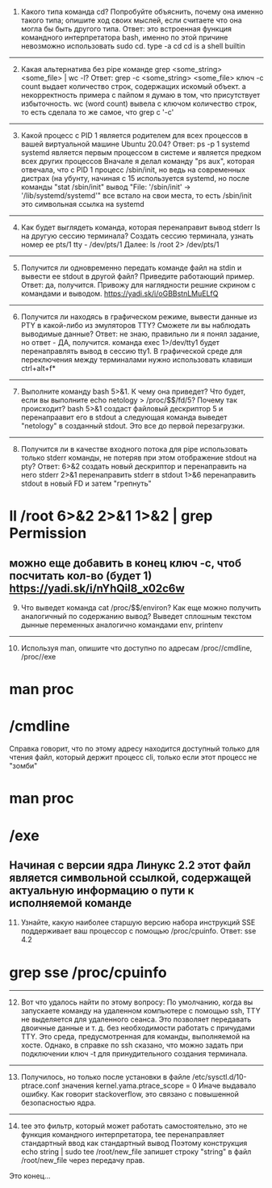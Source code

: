 1. Какого типа команда cd? Попробуйте объяснить, почему она именно такого типа; 
опишите ход своих мыслей, если считаете что она могла бы быть другого типа.
Ответ: это встроенная функция командного интерпретатора bash, именно по этой причине невозможно использовать sudo cd.
type -a cd
cd is a shell builtin
-----------------------------------------------------------------------------------------------------------------
2. Какая альтернатива без pipe команде grep <some_string> <some_file> | wc -l?
Ответ: grep -c <some_string> <some_file> 
ключ -c count выдает количество строк, содержащих искомый объект.
а некорректность примера с пайпом я думаю в том, что присутствует избыточность. wc (word count) вывела с ключом количество строк, то есть сделала то же самое, что grep с '-c'
-------------------------------------------------------------------------------------------------------------------------
3. Какой процесс с PID 1 является родителем для всех процессов в вашей виртуальной машине Ubuntu 20.04?
Ответ: ps -p 1
systemd
systemd является первым процессом в системе и является предком всех других процессов
Вначале я делал команду "ps aux", которая отвечала, что с PID 1 процесс /sbin/init, но ведь на современных дистрах (на убунту, начиная с 15 используется systemd, но
после команды "stat /sbin/init" вывод "File: '/sbin/init' -> '/lib/systemd/systemd'" все встало на свои места, то есть /sbin/init это символьная ссылка на systemd
--------------------------------------------------------------------------------------------------------------------------
4. Как будет выглядеть команда, которая перенаправит вывод stderr ls на другую сессию терминала?
Создать сессию терминала, узнать номер ее pts/1
tty - /dev/pts/1
Далее:
ls /root 2> /dev/pts/1
----------------------------------------------------------------------------------------------------------------------------
5. Получится ли одновременно передать команде файл на stdin и вывести ее stdout в другой файл? Приведите работающий пример.
Ответ: да, получится. Привожу для наглядности решние скрином с командами и выводом.
https://yadi.sk/i/oGBBstnLMuELfQ
----------------------------------------------------------------------------------------------------------------------------
6. Получится ли находясь в графическом режиме, вывести данные из PTY в какой-либо из эмуляторов TTY? Сможете ли вы наблюдать выводимые данные?
Ответ: не знаю, правильно ли я понял задание, но ответ - ДА, получится.
команда exec 1>/dev/tty1 будет перенаправлять вывод в сессию tty1. В графической среде для переключения между терминалами нужно использовать клавиши ctrl+alt+f*
---------------------------------------------------------------------------------------------------------------------------------
7. Выполните команду bash 5>&1. К чему она приведет? Что будет, если вы выполните echo netology > /proc/$$/fd/5? Почему так происходит?
bash 5>&1 создаст файловый дескриптор 5 и перенапраавит его в stdout
а следующая команда выведет "netology" в созданный stdout. Это все до первой перезагрузки.
----------------------------------------------------------------------------------------------------------------------------------
8. Получится ли в качестве входного потока для pipe использовать только stderr команды, не потеряв при этом отображение stdout на pty? 
Ответ: 
6>&2 создать новый дескриптор и перенаправить на него stderr
2>&1 перенаправить stderr в stdout
1>&6 перенаправить stdout в новый FD и затем "грепнуть"
# ll /root 6>&2 2>&1 1>&2 | grep Permission 
можно еще добавить в конец ключ -с, чтоб посчитать кол-во (будет 1)
https://yadi.sk/i/nYhQil8_x02c6w
-----------------------------------------------------------------------------------------------------------------------------------
9. Что выведет команда cat /proc/$$/environ? Как еще можно получить аналогичный по содержанию вывод?
Выведет сплошным текстом дынные переменных
аналогично командами env, printenv
-----------------------------------------------------------------------------------------------------------------------------------
10. Используя man, опишите что доступно по адресам /proc/<PID>/cmdline, /proc/<PID>/exe
# man proc
# /cmdline
Справка говорит, что по этому адресу находится доступный только для чтения файл, который держит процесс cli, только если этот процесс не "зомби"
# man proc
# /exe 
Начиная с версии ядра Линукс 2.2 этот файл является символьной ссылкой, содержащей актуальную информацию о пути к исполняемой команде
-----------------------------------------------------------------------------------------------------------------------------------
11. Узнайте, какую наиболее старшую версию набора инструкций SSE поддерживает ваш процессор с помощью /proc/cpuinfo.
Ответ: sse 4.2
# grep sse /proc/cpuinfo
-----------------------------------------------------------------------------------------------------------------------------------
12. Вот что удалось найти по этому вопросу:
По умолчанию, когда вы запускаете команду на удаленном компьютере с помощью ssh, TTY не выделяется для удаленного сеанса. 
Это позволяет передавать двоичные данные и т. д. без необходимости работать с причудами TTY. Это среда, предусмотренная для команды, выполняемой на хосте.
Однако, в справке по ssh сказано, что можно задать при подключении ключ -t для принудительного создания терминала.
-----------------------------------------------------------------------------------------------------------------------------------
13. Получилось, но только после установки в файле /etc/sysctl.d/10-ptrace.conf значения kernel.yama.ptrace_scope = 0
Иначе выдавало ошибку. Как говорит stackoverflow, это связано с повышенной безопасностью ядра.
-----------------------------------------------------------------------------------------------------------------------------------
14. tee это фильтр, который может работать самостоятельно, это не функция командного интерпретатора, tee перенаправляет стандартный ввод как стандартный вывод
Поэтому конструкция echo string | sudo tee /root/new_file запишет строку "string" в файл /root/new_file через передачу прав.

Это конец...
